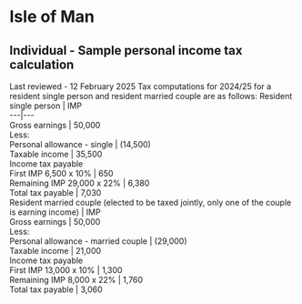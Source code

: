 # Isle of Man
## Individual - Sample personal income tax calculation
Last reviewed - 12 February 2025
Tax computations for 2024/25 for a resident single person and resident married couple are as follows:
Resident single person | IMP  
---|---  
Gross earnings | 50,000  
Less:  
Personal allowance - single | (14,500)  
Taxable income | 35,500  
Income tax payable  
First IMP 6,500 x 10% | 650  
Remaining IMP 29,000 x 22% | 6,380  
Total tax payable | 7,030  
Resident married couple (elected to be taxed jointly, only one of the couple is earning income) | IMP   
Gross earnings | 50,000  
Less:  
Personal allowance - married couple | (29,000)  
Taxable income | 21,000  
Income tax payable  
First IMP 13,000 x 10% | 1,300  
Remaining IMP 8,000 x 22% | 1,760  
Total tax payable | 3,060
